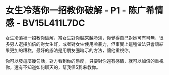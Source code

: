 # 女生冷落你一招教你破解 - P1 - 陈广希情感 - BV15L411L7DC

女生冷落裡一招教你破解，當女生對你越來越冷淡，你覺得自己對她可有可無，很多男人選擇加倍的對女生好，或者對女生使用冷暴力，但事實上這種做法只會讓結果更加的糟糕，最好的辦法是用朋友圈暗示的方法，讓他重視你。

你可以發這麼幾句話，對方看到你的態度，只要對你還有感情，就可以加倍的重視你，還有不知道如何聊天的，幫我個5我來教你。
